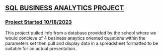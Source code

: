 ## <ins>SQL BUSINESS ANALYTICS PROJECT



### <ins>Project Started 10/18/2023


This project pulled info from a database provided by the school where we would concieve of 4 business anaytics oriented 
questions within the parameters set then pull and display data in a spreadsheet formatted to be suitable for an actual
presentation.




</details>

